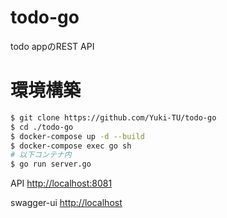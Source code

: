 # todo-go
todo appのREST API

# 環境構築

```sh
$ git clone https://github.com/Yuki-TU/todo-go
$ cd ./todo-go
$ docker-compose up -d --build
$ docker-compose exec go sh
# 以下コンテナ内
$ go run server.go
```

API
[http://localhost:8081](http://localhost:8081)

swagger-ui
[http://localhost](http://localhost)

